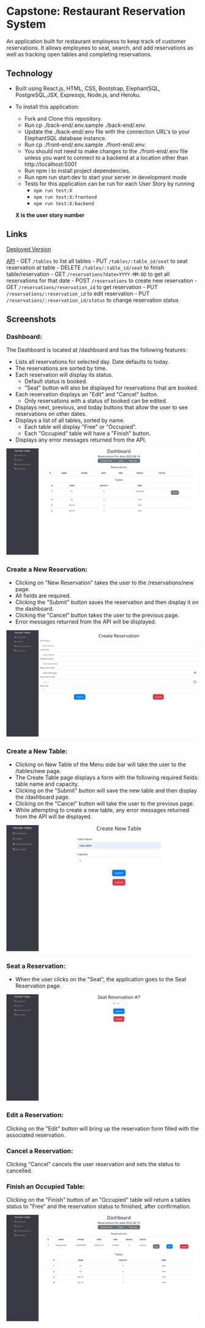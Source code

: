 # Capstone: Restaurant Reservation System
An application built for restaurant employess to keep track of customer reservations. It allows employees to seat, search, and add reservations as well as tracking open tables and completing reservations.

## Technology

- Built using React.js, HTML, CSS, Bootstrap, ElephantSQL, PostgreSQL,JSX, Expressjs, Node.js, and Heroku.

- To install this application:

	- Fork and Clone this repository.
	- Run cp ./back-end/.env.sample ./back-end/.env.
	- Update the ./back-end/.env file with the connection URL's to your ElephantSQL database instance.
	- Run cp ./front-end/.env.sample ./front-end/.env.
	- You should not need to make changes to the ./front-end/.env file unless you want to connect to a backend at a location other than http://localhost:5001
	- Run npm i to install project dependencies.
	- Run npm run start:dev to start your server in development mode
	- Tests for this application can be run for each User Story by running 
      - `npm run test:X` 
      - `npm run test:X:frontend` 
      - `npm run test:X:backend`

    **X is the user story number**
## Links

[Deployed Version](https://restaurant-app-client-barber.herokuapp.com/dashboard)

[API](https://restaurant-app-backend-barber.herokuapp.com)
	- GET `/tables` to list all tables
	- PUT `/tables/:table_id/seat` to seat reservation at table
	- DELETE `/tables/:table_id/seat` to finish table/reservation
	- GET `/reservations?date=YYYY-MM-DD` to get all reservations for that date
	- POST `/reservations` to create new reservation
	- GET `/reservations/reservation_id` to get reservation
	- PUT `/reservations/:reservation_id` to edit reservation
	- PUT `/reservations/:reservation_id/status` to change reservation status
	

## Screenshots 
### Dashboard:

The Dashboard is located at /dashboard and has the following features:

- Lists all reservations for selected day. Date defaults to today.
- The reservations are sorted by time.
- Each reservation will display its status.
	- Default status is booked.
	- "Seat" button will also be displayed for reservations that are booked.
- Each reservation displays an "Edit" and "Cancel" button.
	- Only reservations with a status of booked can be edited.
- Displays next, previous, and today buttons that allow the user to see reservations on other dates.
- Displays a list of all tables, sorted by name.
	- Each table will display "Free" or "Occupied".
	- Each "Occupied" table will have a "Finish" button.
- Displays any error messages returned from the API.
 
![Dashboard](pics/Dashboard.png)

### Create a New Reservation:

- Clicking on "New Reservation" takes the user to the /reservations/new page.
- All fields are required.
- Clicking the "Submit" button saves the reservation and then display it on the dashboard.
- Clicking the "Cancel" button takes the user to the previous page.
- Error messages returned from the API will be displayed.

![Create-a-New-Reservation](pics/new-reservation.png)

### Create a New Table:

- Clicking on New Table of the Menu side bar will take the user to the /tables/new page.
- The Create Table page displays a form with the following required fields: table name and capacity.
- Clicking on the "Submit" button will save the new table and then display the /dashboard page.
- Clicking on the "Cancel" button will take the user to the previous page.
- While attempting to create a new table, any error messages returned from the API will be displayed.

![Create-a-New-Table](pics/new-table.png)

### Seat a Reservation:

- When the user clicks on the "Seat", the application goes to the Seat Reservation page.

![Seat-a-Reservation](pics/seat-reservation.png)

### Edit a Reservation:

Clicking on the "Edit" button will bring up the reservation form filled with the associated reservation.

### Cancel a Reservation:

Clicking "Cancel" cancels the user reservation and sets the status to cancelled.

### Finish an Occupied Table:

Clicking on the "Finish" button of an "Occupied" table will return a tables status to "Free" and the
reservation status to finished, after confirmation.

![dash](pics/dashboard-reservations.png)

